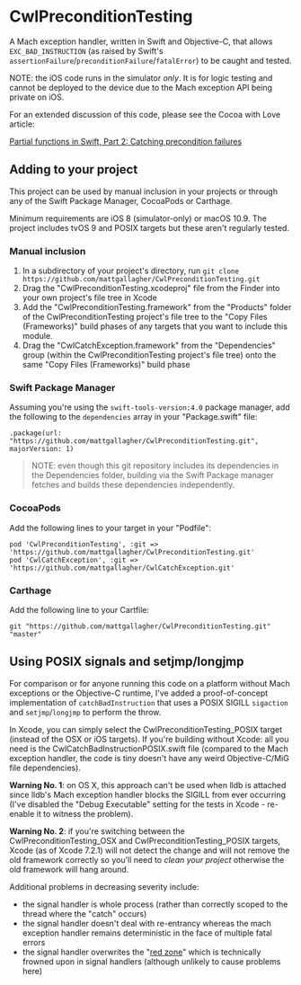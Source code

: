 # CwlPreconditionTesting

A Mach exception handler, written in Swift and Objective-C, that allows `EXC_BAD_INSTRUCTION` (as raised by Swift's `assertionFailure`/`preconditionFailure`/`fatalError`) to be caught and tested.

NOTE: the iOS code runs in the simulator *only*. It is for logic testing and cannot be deployed to the device due to the Mach exception API being private on iOS.

For an extended discussion of this code, please see the Cocoa with Love article:
	
[Partial functions in Swift, Part 2: Catching precondition failures](http://cocoawithlove.com/blog/2016/02/02/partial-functions-part-two-catching-precondition-failures.html)

## Adding to your project

This project can be used by manual inclusion in your projects or through any of the Swift Package Manager, CocoaPods or Carthage.

Minimum requirements are iOS 8 (simulator-only) or macOS 10.9. The project includes tvOS 9 and POSIX targets but these aren't regularly tested.

### Manual inclusion

1. In a subdirectory of your project's directory, run `git clone https://github.com/mattgallagher/CwlPreconditionTesting.git`
2. Drag the "CwlPreconditionTesting.xcodeproj" file from the Finder into your own project's file tree in Xcode
3. Add the "CwlPreconditionTesting.framework" from the "Products" folder of the CwlPreconditionTesting project's file tree to the "Copy Files (Frameworks)" build phases of any targets that you want to include this module.
4. Drag the "CwlCatchException.framework" from the "Dependencies" group (within the CwlPreconditionTesting project's file tree) onto the same "Copy Files (Frameworks)" build phase

### Swift Package Manager

Assuming you're using the `swift-tools-version:4.0` package manager, add the following to the `dependencies` array in your "Package.swift" file:

    .package(url: "https://github.com/mattgallagher/CwlPreconditionTesting.git", majorVersion: 1)

> NOTE: even though this git repository includes its dependencies in the Dependencies folder, building via the Swift Package manager fetches and builds these dependencies independently.

### CocoaPods

Add the following lines to your target in your "Podfile":

    pod 'CwlPreconditionTesting', :git => 'https://github.com/mattgallagher/CwlPreconditionTesting.git'
    pod 'CwlCatchException', :git => 'https://github.com/mattgallagher/CwlCatchException.git'

### Carthage

Add the following line to your Cartfile:

    git "https://github.com/mattgallagher/CwlPreconditionTesting.git" "master"

## Using POSIX signals and setjmp/longjmp

For comparison or for anyone running this code on a platform without Mach exceptions or the Objective-C runtime, I've added a proof-of-concept implementation of `catchBadInstruction` that uses a POSIX SIGILL `sigaction` and `setjmp`/`longjmp` to perform the throw.

In Xcode, you can simply select the CwlPreconditionTesting_POSIX target (instead of the OSX or iOS targets). If you're building without Xcode: all you need is the CwlCatchBadInstructionPOSIX.swift file (compared to the Mach exception handler, the code is tiny doesn't have any weird Objective-C/MiG file dependencies).

**Warning No. 1**: on OS X, this approach can't be used when lldb is attached since lldb's Mach exception handler blocks the SIGILL from ever occurring (I've disabled the "Debug Executable" setting for the tests in Xcode - re-enable it to witness the problem).

**Warning No. 2**: if you're switching between the CwlPreconditionTesting_OSX and CwlPreconditionTesting_POSIX targets, Xcode (as of Xcode 7.2.1) will not detect the change and will not remove the old framework correctly so you'll need to *clean your project* otherwise the old framework will hang around.

Additional problems in decreasing severity include:

* the signal handler is whole process (rather than correctly scoped to the thread where the "catch" occurs)
* the signal handler doesn't deal with re-entrancy whereas the mach exception handler remains deterministic in the face of multiple fatal errors
* the signal handler overwrites the "[red zone](https://en.wikipedia.org/wiki/Red_zone_(computing))" which is technically frowned upon in signal handlers (although unlikely to cause problems here)
